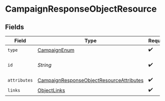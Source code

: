 # CampaignResponseObjectResource


## Fields

| Field                                                                                                           | Type                                                                                                            | Required                                                                                                        | Description                                                                                                     |
| --------------------------------------------------------------------------------------------------------------- | --------------------------------------------------------------------------------------------------------------- | --------------------------------------------------------------------------------------------------------------- | --------------------------------------------------------------------------------------------------------------- |
| `type`                                                                                                          | [CampaignEnum](../../models/components/CampaignEnum.md)                                                         | :heavy_check_mark:                                                                                              | N/A                                                                                                             |
| `id`                                                                                                            | *String*                                                                                                        | :heavy_check_mark:                                                                                              | The campaign ID                                                                                                 |
| `attributes`                                                                                                    | [CampaignResponseObjectResourceAttributes](../../models/components/CampaignResponseObjectResourceAttributes.md) | :heavy_check_mark:                                                                                              | N/A                                                                                                             |
| `links`                                                                                                         | [ObjectLinks](../../models/components/ObjectLinks.md)                                                           | :heavy_check_mark:                                                                                              | N/A                                                                                                             |